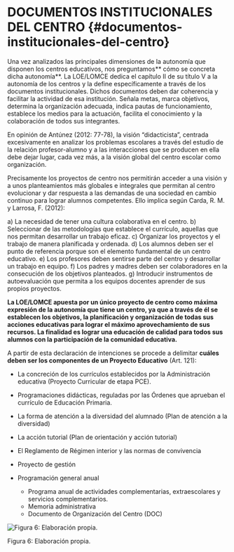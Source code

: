 # DOCUMENTOS INSTITUCIONALES DEL CENTRO         {#documentos-institucionales-del-centro}

Una vez analizados las principales dimensiones de la autonomía que disponen los centros educativos, nos preguntamos** cómo se concreta dicha autonomía**. La LOE/LOMCE dedica el capítulo II de su título V a la autonomía de los centros y la define específicamente a través de los documentos institucionales. Dichos documentos  deben dar coherencia y facilitar la actividad de esa institución. Señala metas, marca objetivos, determina la organización adecuada, indica pautas de funcionamiento, establece los medios para la actuación, facilita el conocimiento y la colaboración de todos sus integrantes.

En opinión de Antúnez (2012: 77-78), la visión “didacticista”, centrada excesivamente en analizar los problemas escolares a través del estudio de la relación profesor-alumno y a las interacciones que se producen en ella debe dejar lugar, cada vez más, a la visión global del centro escolar como organización.

Precisamente los proyectos de centro nos permitirán acceder a una visión y a unos planteamientos más globales e integrales que permitan al centro evolucionar y dar respuesta a las demandas de una sociedad en cambio continuo para lograr alumnos competentes. Ello implica según Carda, R. M. y Larrosa, F. (2012):

a)  La necesidad de tener una cultura colaborativa en el centro.
b)  Seleccionar de las metodologías que establece el currículo, aquellas que nos permitan desarrollar un trabajo eficaz.
c)  Organizar los proyectos y el trabajo de manera planificada y ordenada.
d)  Los alumnos deben ser el punto de referencia porque son el elemento fundamental de un centro educativo.
e)  Los profesores deben sentirse parte del centro y desarrollar un trabajo en equipo.
f)  Los padres y madres deben ser colaboradores en la consecución de los objetivos planteados.
g)  Introducir instrumentos de autoevaluación que permita a los equipos docentes aprender de sus propios proyectos.

**La LOE/LOMCE apuesta por un único proyecto de centro como máxima expresión de la autonomía que tiene un centro, ya que a través de él se establecen los objetivos, la planificación y organización de todas sus acciones educativas para lograr el máximo aprovechamiento de sus recursos. La finalidad es lograr una educación de calidad para todos sus alumnos con la participación de la comunidad educativa.**

A partir de esta declaración de intenciones se procede a delimitar **cuáles deben ser los componentes de un Proyecto Educativo** (Art. 121):

*   La concreción de los currículos establecidos por la Administración educativa (Proyecto Curricular de etapa PCE).
*   Programaciones didácticas, reguladas por las Órdenes que aprueban el currículo de Educación Primaria.
*   La forma de atención a la diversidad del alumnado (Plan de atención a la diversidad)
*   La acción tutorial (Plan de orientación y acción tutorial)
*   El Reglamento de Régimen interior y las normas de convivencia
*   Proyecto de gestión
*   Programación general anual

    *   Programa anual de actividades complementarias, extraescolares y servicios complementarios.
    *   Memoria administrativa
    *   Documento de Organización del Centro (DOC)

![Figura 6: Elaboración propia.](/assets/Selección_803.png)

Figura 6: Elaboración propia.
